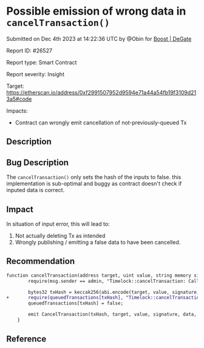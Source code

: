 
# Possible emission of wrong data in `cancelTransaction()` 

Submitted on Dec 4th 2023 at 14:22:36 UTC by @Obin for [Boost | DeGate](https://immunefi.com/bounty/boosteddegatebugbounty/)

Report ID: #26527

Report type: Smart Contract

Report severity: Insight

Target: https://etherscan.io/address/0xf2991507952d9594e71a44a54fb19f3109d213a5#code

Impacts:
- Contract can wrongly emit cancellation of not-previously-queued Tx

## Description
## Bug Description
The `cancelTransaction()` only sets the hash of the inputs to false. this implementation is sub-optimal and buggy as contract doesn't check if inputed data is correct. 

## Impact
In situation of input error, this will lead to:
1. Not actually deleting Tx as intended
2. Wrongly publishing / emitting a false data to have been cancelled. 

## Recommendation
```diff
function cancelTransaction(address target, uint value, string memory signature, bytes memory data, uint eta) public {
        require(msg.sender == admin, "Timelock::cancelTransaction: Call must come from admin.");

        bytes32 txHash = keccak256(abi.encode(target, value, signature, data, eta));
+       require(queuedTransactions[txHash], "Timelock::cancelTransaction:Incorrect input or not queued");
        queuedTransactions[txHash] = false;

        emit CancelTransaction(txHash, target, value, signature, data, eta);
    }

```

## Reference